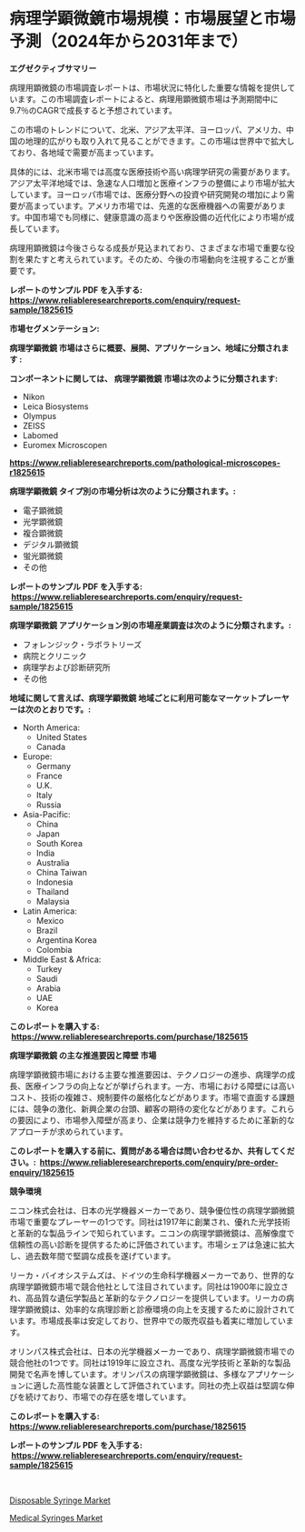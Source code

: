 <p><h1>病理学顕微鏡市場規模：市場展望と市場予測（2024年から2031年まで）</h1></p><p><strong>エグゼクティブサマリー</strong></p>
<p><p>病理用顕微鏡の市場調査レポートは、市場状況に特化した重要な情報を提供しています。この市場調査レポートによると、病理用顕微鏡市場は予測期間中に9.7％のCAGRで成長すると予想されています。</p><p>この市場のトレンドについて、北米、アジア太平洋、ヨーロッパ、アメリカ、中国の地理的広がりも取り入れて見ることができます。この市場は世界中で拡大しており、各地域で需要が高まっています。</p><p>具体的には、北米市場では高度な医療技術や高い病理学研究の需要があります。アジア太平洋地域では、急速な人口増加と医療インフラの整備により市場が拡大しています。ヨーロッパ市場では、医療分野への投資や研究開発の増加により需要が高まっています。アメリカ市場では、先進的な医療機器への需要があります。中国市場でも同様に、健康意識の高まりや医療設備の近代化により市場が成長しています。</p><p>病理用顕微鏡は今後さらなる成長が見込まれており、さまざまな市場で重要な役割を果たすと考えられています。そのため、今後の市場動向を注視することが重要です。</p></p>
<p><strong>レポートのサンプル PDF を入手する: <a href="https://www.reliableresearchreports.com/enquiry/request-sample/1825615">https://www.reliableresearchreports.com/enquiry/request-sample/1825615</a></strong></p>
<p><strong>市場セグメンテーション:</strong></p>
<p><strong> 病理学顕微鏡 市場はさらに概要、展開、アプリケーション、地域に分類されます :</strong></p>
<p><strong>コンポーネントに関しては、 病理学顕微鏡 市場は次のように分類されます: &nbsp;</strong></p>
<p><ul><li>Nikon</li><li>Leica Biosystems</li><li>Olympus</li><li>ZEISS</li><li>Labomed</li><li>Euromex Microscopen</li></ul></p>
<p><strong><a href="https://www.reliableresearchreports.com/pathological-microscopes-r1825615">https://www.reliableresearchreports.com/pathological-microscopes-r1825615</a></strong></p>
<p><strong> 病理学顕微鏡 タイプ別の市場分析は次のように分類されます。:</strong></p>
<p><ul><li>電子顕微鏡</li><li>光学顕微鏡</li><li>複合顕微鏡</li><li>デジタル顕微鏡</li><li>蛍光顕微鏡</li><li>その他</li></ul></p>
<p><strong>レポートのサンプル PDF を入手する: &nbsp;<a href="https://www.reliableresearchreports.com/enquiry/request-sample/1825615">https://www.reliableresearchreports.com/enquiry/request-sample/1825615</a></strong></p>
<p><strong> 病理学顕微鏡 アプリケーション別の市場産業調査は次のように分類されます。:</strong></p>
<p><ul><li>フォレンジック・ラボラトリーズ</li><li>病院とクリニック</li><li>病理学および診断研究所</li><li>その他</li></ul></p>
<p><strong>地域に関して言えば、病理学顕微鏡 地域ごとに利用可能なマーケットプレーヤーは次のとおりです。:</strong></p>
<p><ul>
    <li>
        North America:
        <ul>
            <li>United States</li>
            <li>Canada</li>
        </ul>
    </li>
    <li>
        Europe:
        <ul>
            <li>Germany</li>
            <li>France</li>
            <li>U.K.</li>
            <li>Italy</li>
            <li>Russia</li>
        </ul>
    </li>
    <li>
        Asia-Pacific:
        <ul>
            <li>China</li>
            <li>Japan</li>
            <li>South Korea</li>
            <li>India</li>
            <li>Australia</li>
            <li>China Taiwan</li>
            <li>Indonesia</li>
            <li>Thailand</li>
            <li>Malaysia</li>
        </ul>
    </li>
    <li>
        Latin America:
        <ul>
            <li>Mexico</li>
            <li>Brazil</li>
            <li>Argentina Korea</li>
            <li>Colombia</li>
        </ul>
    </li>
    <li>
        Middle East & Africa:
        <ul>
            <li>Turkey</li>
            <li>Saudi</li>
            <li>Arabia</li>
            <li>UAE</li>
            <li>Korea</li>
        </ul>
    </li>
    </ul></p>
<p><strong>このレポートを購入する: &nbsp;<a href="https://www.reliableresearchreports.com/purchase/1825615">https://www.reliableresearchreports.com/purchase/1825615</a></strong></p>
<p><strong>病理学顕微鏡 の主な推進要因と障壁 市場</strong></p>
<p><p>病理学顕微鏡市場における主要な推進要因は、テクノロジーの進歩、病理学の成長、医療インフラの向上などが挙げられます。一方、市場における障壁には高いコスト、技術の複雑さ、規制要件の厳格化などがあります。市場で直面する課題には、競争の激化、新興企業の台頭、顧客の期待の変化などがあります。これらの要因により、市場参入障壁が高まり、企業は競争力を維持するために革新的なアプローチが求められています。</p></p>
<p><strong>このレポートを購入する前に、質問がある場合は問い合わせるか、共有してください。:&nbsp; <a href="https://www.reliableresearchreports.com/enquiry/pre-order-enquiry/1825615">https://www.reliableresearchreports.com/enquiry/pre-order-enquiry/1825615</a></strong></p>
<p><strong>競争環境</strong></p>
<p><p>ニコン株式会社は、日本の光学機器メーカーであり、競争優位性の病理学顕微鏡市場で重要なプレーヤーの1つです。同社は1917年に創業され、優れた光学技術と革新的な製品ラインで知られています。ニコンの病理学顕微鏡は、高解像度で信頼性の高い診断を提供するために評価されています。市場シェアは急速に拡大し、過去数年間で堅調な成長を遂げています。</p><p>リーカ・バイオシステムズは、ドイツの生命科学機器メーカーであり、世界的な病理学顕微鏡市場で競合他社として注目されています。同社は1900年に設立され、高品質な遺伝学製品と革新的なテクノロジーを提供しています。リーカの病理学顕微鏡は、効率的な病理診断と診療環境の向上を支援するために設計されています。市場成長率は安定しており、世界中での販売収益も着実に増加しています。</p><p>オリンパス株式会社は、日本の光学機器メーカーであり、病理学顕微鏡市場での競合他社の1つです。同社は1919年に設立され、高度な光学技術と革新的な製品開発で名声を博しています。オリンパスの病理学顕微鏡は、多様なアプリケーションに適した高性能な装置として評価されています。同社の売上収益は堅調な伸びを続けており、市場での存在感を増しています。</p></p>
<p><strong>このレポートを購入する: &nbsp; <a href="https://www.reliableresearchreports.com/purchase/1825615">https://www.reliableresearchreports.com/purchase/1825615</a></strong></p>
<p><strong>レポートのサンプル PDF を入手する: &nbsp;<a href="https://www.reliableresearchreports.com/enquiry/request-sample/1825615">https://www.reliableresearchreports.com/enquiry/request-sample/1825615</a></strong><strong></strong></p>
<p>&nbsp;</p>
<p><p><a href="https://crocus-run-b5a.notion.site/Disposable-Syringe-Market-Size-and-Market-Trends-Complete-Industry-Overview-2024-to-2031-60b0ea12155e42eca254132c998c55f4">Disposable Syringe Market</a></p><p><a href="https://gratis-rainforest-2ca.notion.site/Medical-Syringes-Market-Trends-and-Market-Analysis-forecasted-for-period-2024-2031-7029d4e0e113462082a0445b0252d609">Medical Syringes Market</a></p></p>